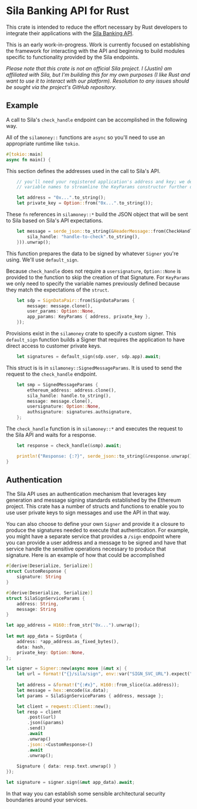 # Sila Banking API for Rust

This crate is intended to reduce the effort necessary by Rust developers to integrate their applications with the [Sila Banking API](https://docs.silamoney.com).

This is an early work-in-progress. Work is currently focused on establishing the framework for interacting with the API and beginning to build modules specific to functionality provided by the Sila endpoints.

_Please note that this crate is not an official Sila project. I (Justin) am affiliated with Sila, but I'm building this for my own purposes (I like Rust and want to use it to interact with our platform). Resolution to any issues should be sought via the project's GitHub repository._

## Example

A call to Sila's `check_handle` endpoint can be accomplished in the following way.

All of the `silamoney::` functions are `async` so you'll need to use an appropriate runtime like `tokio`.

```rust
#[tokio::main]
async fn main() {
```

This section defines the addresses used in the call to Sila's API.

```rust
    // you'll need your registered application's address and key; we define those here with these
    // variable names to streamline the KeyParams constructor further down

    let address = "0x...".to_string();
    let private_key = Option::from("0x...".to_string());
```

These `fn` references in `silamoney::*` build the JSON object that will be sent to Sila based on Sila's API expectations.

```rust
    let message = serde_json::to_string(&HeaderMessage::from(CheckHandleMessageParams {
        sila_handle: "handle-to-check".to_string(),
    })).unwrap();
```

This function prepares the data to be signed by whatever `Signer` you're using. We'll use `default_sign`.

Because `check_handle` does not require a `usersignature`, `Option::None` is provided to the function to skip the creation of that Signature. For `KeyParams` we only need to specify the variable names previously defined because they match the expectations of the `struct`.

```rust
    let sdp = SignDataPair::from(SignDataParams {
        message: message.clone(),
        user_params: Option::None,
        app_params: KeyParams { address, private_key },
    });
```

Provisions exist in the `silamoney` crate to specify a custom signer. This `default_sign` function builds a Signer that requires the application to have direct access to customer private keys.
    

```rust
    let signatures = default_sign(sdp.user, sdp.app).await;
```

This struct is is in `silamoney::SignedMessageParams`. It is used to send the request to the `check_handle` endpoint.

```rust
    let smp = SignedMessageParams {
        ethereum_address: address.clone(),
        sila_handle: handle.to_string(),
        message: message.clone(),
        usersignature: Option::None,
        authsignature: signatures.authsignature,
    };
```

The `check_handle` function is in `silamoney::*` and executes the request to the Sila API and waits for a response.

```rust
    let response = check_handle(&smp).await;

    println!("Response: {:?}", serde_json::to_string(&response.unwrap()));
}
```

## Authentication

The Sila API uses an authentication mechanism that leverages key generation and message signing standards established by the Ethereum project. This crate has a number of structs and functions to enable you to use user private keys to sign messages and use the API in that way.

You can also choose to define your own `Signer` and provide it a closure to produce the signatures needed to execute that authentication. For example, you might have a separate service that provides a `/sign` endpoint where you can provide a user address and a message to be signed and have that service handle the sensitive operations necessary to produce that signature. Here is an example of how that could be accomplished

```rust
#[derive(Deserialize, Serialize)]
struct CustomResponse {
    signature: String
}

#[derive(Deserialize, Serialize)]
struct SilaSignServiceParams {
    address: String,
    message: String
}

let app_address = H160::from_str("0x...").unwrap();
        
let mut app_data = SignData {
    address: *app_address.as_fixed_bytes(),
    data: hash,
    private_key: Option::None,
};

let signer = Signer::new(async move |&mut x| { 
    let url = format!("{}/sila/sign", env::var("SIGN_SVC_URL").expect("SIGN_SVC_URL must be set"));
          
    let address = &format!("{:#x}", H160::from_slice(&x.address));
    let message = hex::encode(&x.data);
    let params = SilaSignServiceParams { address, message };

    let client = reqwest::Client::new();
    let resp = client
        .post(&url)
        .json(&params)
        .send()
        .await
        .unwrap()
        .json::<CustomResponse>()
        .await
        .unwrap();
        
    Signature { data: resp.text.unwrap() } 
});

let signature = signer.sign(&mut app_data).await;
```

In that way you can establish some sensible architectural security boundaries around your services.
